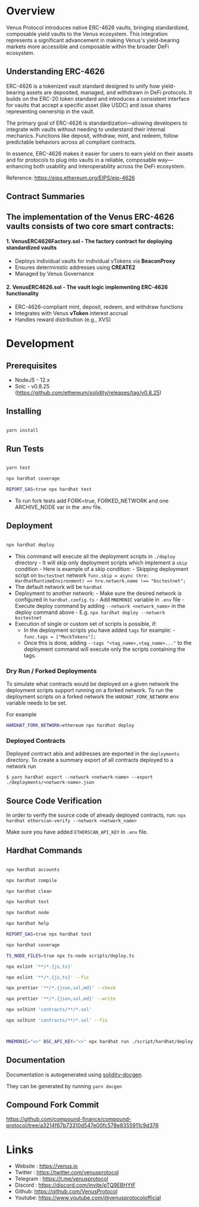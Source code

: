 # Overview

Venus Protocol introduces native ERC-4626 vaults, bringing standardized, composable yield vaults to the Venus ecosystem. This integration represents a significant advancement in making Venus's yield-bearing markets more accessible and composable within the broader DeFi ecosystem.

## Understanding ERC-4626

ERC-4626 is a tokenized vault standard designed to unify how yield-bearing assets are deposited, managed, and withdrawn in DeFi protocols. It builds on the ERC-20 token standard and introduces a consistent interface for vaults that accept a specific asset (like USDC) and issue shares representing ownership in the vault.

The primary goal of ERC-4626 is standardization—allowing developers to integrate with vaults without needing to understand their internal mechanics. Functions like deposit, withdraw, mint, and redeem, follow predictable behaviors across all compliant contracts.

In essence, ERC-4626 makes it easier for users to earn yield on their assets and for protocols to plug into vaults in a reliable, composable way—enhancing both usability and interoperability across the DeFi ecosystem.

Reference: https://eips.ethereum.org/EIPS/eip-4626

## Contract Summaries

## The implementation of the Venus ERC-4626 vaults consists of two core smart contracts:

#### **1\. VenusERC4626Factory.sol - The factory contract for deploying standardized vaults**

- Deploys individual vaults for individual vTokens via **BeaconProxy**
- Ensures deterministic addresses using **CREATE2**
- Managed by Venus Governance

#### **2\. VenusERC4626.sol - The vault logic implementing ERC-4626 functionality**

- ERC-4626-compliant mint, deposit, redeem, and withdraw functions
- Integrates with Venus **vToken** interest accrual
- Handles reward distribution (e.g., XVS)

# Development

## Prerequisites

- NodeJS - 12.x
- Solc - v0.8.25 (https://github.com/ethereum/solidity/releases/tag/v0.8.25)

## Installing

```bash

yarn install

```

## Run Tests

```bash

yarn test

npx hardhat coverage

REPORT_GAS=true npx hardhat test

```

- To run fork tests add FORK=true, FORKED_NETWORK and one ARCHIVE_NODE var in the .env file.

## Deployment

```bash

npx hardhat deploy

```

- This command will execute all the deployment scripts in `./deploy` directory - It will skip only deployment scripts which implement a `skip` condition - Here is example of a skip condition: - Skipping deployment script on `bsctestnet` network `func.skip = async (hre: HardhatRuntimeEnvironment) => hre.network.name !== "bsctestnet";`
- The default network will be `hardhat`
- Deployment to another network: - Make sure the desired network is configured in `hardhat.config.ts` - Add `MNEMONIC` variable in `.env` file - Execute deploy command by adding `--network <network_name>` in the deploy command above - E.g. `npx hardhat deploy --network bsctestnet`
- Execution of single or custom set of scripts is possible, if:
  - In the deployment scripts you have added `tags` for example: - `func.tags = ["MockTokens"];`
  - Once this is done, adding `--tags "<tag_name>,<tag_name>..."` to the deployment command will execute only the scripts containing the tags.

### Dry Run / Forked Deployments

To simulate what contracts would be deployed on a given network the deployment scripts support running on a forked network. To run the deployment scripts on a forked network the `HARDHAT_FORK_NETWORK` env variable needs to be set.

For example

```bash
HARDHAT_FORK_NETWORK=ethereum npx hardhat deploy
```

### Deployed Contracts

Deployed contract abis and addresses are exported in the `deployments` directory. To create a summary export of all contracts deployed to a network run

```
$ yarn hardhat export --network <network-name> --export ./deployments/<network-name>.json
```

## Source Code Verification

In order to verify the source code of already deployed contracts, run:
`npx hardhat etherscan-verify --network <network_name>`

Make sure you have added `ETHERSCAN_API_KEY` in `.env` file.

## Hardhat Commands

```bash

npx hardhat accounts

npx hardhat compile

npx hardhat clean

npx hardhat test

npx hardhat node

npx hardhat help

REPORT_GAS=true npx hardhat test

npx hardhat coverage

TS_NODE_FILES=true npx ts-node scripts/deploy.ts

npx eslint '**/*.{js,ts}'

npx eslint '**/*.{js,ts}' --fix

npx prettier '**/*.{json,sol,md}' --check

npx prettier '**/*.{json,sol,md}' --write

npx solhint 'contracts/**/*.sol'

npx solhint 'contracts/**/*.sol' --fix



MNEMONIC="<>" BSC_API_KEY="<>" npx hardhat run ./script/hardhat/deploy.ts --network testnet

```

## Documentation

Documentation is autogenerated using [solidity-docgen](https://github.com/OpenZeppelin/solidity-docgen).

They can be generated by running `yarn docgen`

## Compound Fork Commit

https://github.com/compound-finance/compound-protocol/tree/a3214f67b73310d547e00fc578e8355911c9d376

# Links

- Website : https://venus.io
- Twitter : https://twitter.com/venusprotocol
- Telegram : https://t.me/venusprotocol
- Discord : https://discord.com/invite/pTQ9EBHYtF
- Github: https://github.com/VenusProtocol
- Youtube: https://www.youtube.com/@venusprotocolofficial
